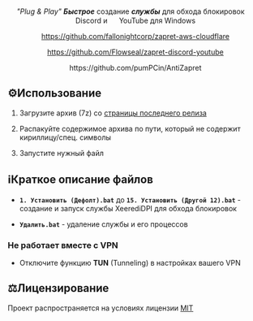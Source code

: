 <div align="center">


*"Plug & Play"* ***Быстрое*** создание ***службы*** для обхода блокировок <img src="https://cdn-icons-png.flaticon.com/128/5968/5968756.png" height=15 /> Discord и <img src="https://cdn-icons-png.flaticon.com/128/1384/1384060.png" height=15 /> YouTube для Windows </div>

<div align="center">

https://github.com/fallonightcorp/zapret-aws-cloudflare
</div>
<div align="center">
  
https://github.com/Flowseal/zapret-discord-youtube
</div>
<div align="center">
https://github.com/pumPCin/AntiZapret
</div>

## ⚙️Использование

1. Загрузите архив (7z) со [страницы последнего релиза](https://github.com/grafingl/XeerediDPI/releases/latest)

2. Распакуйте содержимое архива по пути, который не содержит кириллицу/спец. символы

3. Запустите нужный файл

## ℹ️Краткое описание файлов

- **`1. Установить (Дефолт).bat`** до **`15. Установить (Другой 12).bat`** - создание и запуск службы XeerediDPI для обхода блокировок

- **`Удалить.bat`** - удаление службы и его процессов

### Не работает вместе с VPN

- Отключите функцию **TUN** (Tunneling) в настройках вашего VPN

## ⚖️Лицензирование

Проект распространяется на условиях лицензии [MIT](https://github.com/grafingl/XeerediDPI/blob/main/LICENSE.txt)
